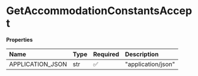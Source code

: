 # GetAccommodationConstantsAccept

**Properties**

| Name             | Type | Required | Description        |
| :--------------- | :--- | :------- | :----------------- |
| APPLICATION_JSON | str  | ✅       | "application/json" |

<!-- This file was generated by liblab | https://liblab.com/ -->
